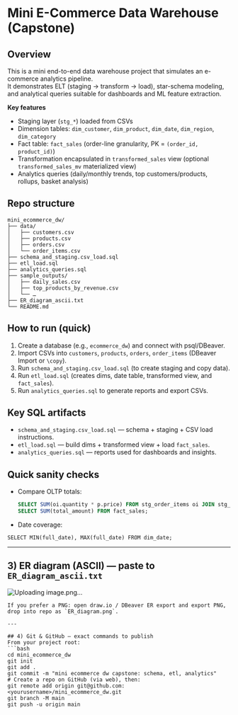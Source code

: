 
# Mini E-Commerce Data Warehouse (Capstone)

## Overview
This is a mini end-to-end data warehouse project that simulates an e-commerce analytics pipeline.  
It demonstrates ELT (staging → transform → load), star-schema modeling, and analytical queries suitable for dashboards and ML feature extraction.

**Key features**
- Staging layer (`stg_*`) loaded from CSVs
- Dimension tables: `dim_customer`, `dim_product`, `dim_date`, `dim_region`, `dim_category`
- Fact table: `fact_sales` (order-line granularity, PK = `(order_id, product_id)`)
- Transformation encapsulated in `transformed_sales` view (optional `transformed_sales_mv` materialized view)
- Analytics queries (daily/monthly trends, top customers/products, rollups, basket analysis)

## Repo structure
```
mini_ecommerce_dw/
├── data/
│   ├── customers.csv
│   ├── products.csv
│   ├── orders.csv
│   └── order_items.csv
├── schema_and_staging.csv_load.sql
├── etl_load.sql
├── analytics_queries.sql
├── sample_outputs/
│   ├── daily_sales.csv
│   ├── top_products_by_revenue.csv
│   └── …
├── ER_diagram_ascii.txt
└── README.md
```

## How to run (quick)
1. Create a database (e.g., `ecommerce_dw`) and connect with psql/DBeaver.
2. Import CSVs into `customers`, `products`, `orders`, `order_items` (DBeaver Import or `\copy`).
3. Run `schema_and_staging.csv_load.sql` (to create staging and copy data).
4. Run `etl_load.sql` (creates dims, date table, transformed view, and `fact_sales`).
5. Run `analytics_queries.sql` to generate reports and export CSVs.

## Key SQL artifacts
- `schema_and_staging.csv_load.sql` — schema + staging + CSV load instructions.
- `etl_load.sql` — build dims + transformed view + load `fact_sales`.
- `analytics_queries.sql` — reports used for dashboards and insights.

## Quick sanity checks
- Compare OLTP totals:
  ```sql
  SELECT SUM(oi.quantity * p.price) FROM stg_order_items oi JOIN stg_products p ON oi.product_id = p.product_id;
  SELECT SUM(total_amount) FROM fact_sales;
  ```
-	Date coverage:
  ```
  SELECT MIN(full_date), MAX(full_date) FROM dim_date;
  ```
---

## 3) ER diagram (ASCII) — paste to `ER_diagram_ascii.txt`
![Uploading image.png…]()

                            

```
If you prefer a PNG: open draw.io / DBeaver ER export and export PNG, drop into repo as `ER_diagram.png`.

---

## 4) Git & GitHub — exact commands to publish
From your project root:
```bash
cd mini_ecommerce_dw
git init
git add .
git commit -m "mini ecommerce dw capstone: schema, etl, analytics"
# Create a repo on GitHub (via web), then:
git remote add origin git@github.com:<yourusername>/mini_ecommerce_dw.git
git branch -M main
git push -u origin main
```
